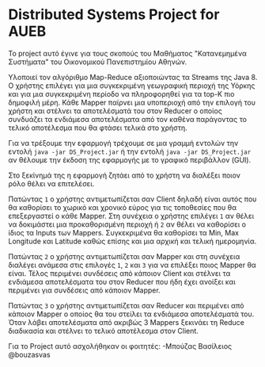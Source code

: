 # Distributed Systems Project for AUEB

Το project αυτό έγινε για τους σκοπούς του Μαθήματος "Κατανεμημένα Συστήματα" του Οικονομικού Πανεπιστημίου Αθηνών.

Υλοποιεί τον αλγόριθμο Map-Reduce αξιοποιώντας τα Streams της Java 8. Ο χρήστης επιλέγει για μια συγκεκριμένη γεωγραφική περιοχή της Υόρκης και για μια συγκεκριμένη περίοδο να πληροφορηθεί για τα top-K πιο δημοφιλή μέρη. Κάθε Mapper παίρνει μια υποπεριοχή από την επιλογή του χρήστη και στέλνει τα αποτελέσματά του στον Reducer ο οποίος συνδυάζει τα ενδιάμεσα αποτελέσματα από τον καθένα παράγοντας το τελικό αποτέλεσμα που θα φτάσει τελικά στο χρήστη.

Για να τρέξουμε την εφαρμογή τρέχουμε σε μια γραμμή εντολών την εντολή `java -jar DS_Project.jar` ή την εντολή `java -jar DS_Project.jar` αν θέλουμε την έκδοση της εφαρμογής με το γραφικό περιβάλλον (GUI).

Στο ξεκίνημά της η εφαρμογή ζητάει από το χρήστη να διαλέξει ποιον ρόλο θέλει να επιτελέσει.

Πατώντας `1`  ο χρήστης αντιμετωπίζεται σαν Client δηλαδή είναι αυτός που θα καθορίσει το χωρικό και χρονικό εύρος για τις τοποθεσίες που θα επεξεργαστεί ο κάθε Mapper. Στη συνέχεια ο χρήστης επιλέγει `1` αν θέλει να δοκιμάστει μια προκαθορισμένη περιοχή ή `2` αν θέλει να καθορίσει ο ίδιος τα Inputs των Mappers. Συγκεκριμένα θα καθορίσει τα Min, Max Longitude και Latitude καθώς επίσης και μια αρχική και τελική ημερομηνία. 

Πατώντας `2`  ο χρήστης αντιμετωπίζεται σαν Mapper και στη συνέχεια διαλέγει ανάμεσα στις επιλογές `1`, `2` και `3` για να επιλέξει ποιος Mapper θα είναι. Τέλος περιμένει συνδέσεις από κάποιον Client και στέλνει τα ενδιάμεσα αποτελέσματα του στον Reducer που ήδη έχει ανοίξει και περιμένει για συνδέσεις από κάποιον Mapper.

Πατώντας `3` ο χρήστης αντιμετωπίζεται σαν Reducer και περιμένει από κάποιον Mapper ο οποίος θα του στείλει τα ενδιάμεσα αποτελέσματά του. Όταν λάβει αποτελέσματα από ακριβώς 3 Mappers ξεκινάει τη Reduce διαδικασία και στέλνει το τελικό αποτέλεσμα στον Client.

Για το Project αυτό ασχολήθηκαν οι φοιτητές:
-Μπούζας Βασίλειος @bouzasvas

